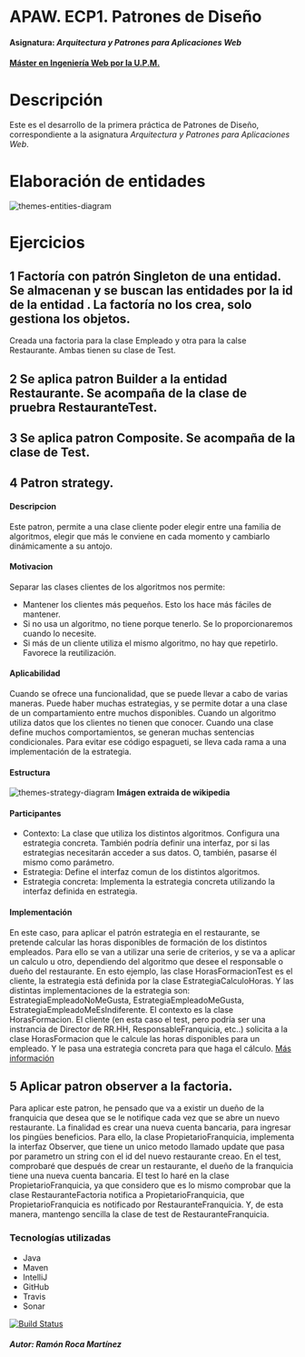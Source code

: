 # APAW. ECP1. Patrones de Diseño
#### Asignatura: *Arquitectura y Patrones para Aplicaciones Web*
#### [Máster en Ingeniería Web por la U.P.M.](http://miw.etsisi.upm.es)
# Descripción
Este es el desarrollo de la primera práctica de Patrones de Diseño, correspondiente a la asignatura *Arquitectura y Patrones para Aplicaciones Web*.
# Elaboración de entidades
![themes-entities-diagram](https://github.com/rrocamar/APAW-ECP1-RamonRoca/blob/develop/docs/DiagramaDeClases.png)

# Ejercicios
## 1 Factoría con patrón Singleton de una entidad. Se almacenan y se buscan las entidades por la id de la entidad . La factoría no los crea, solo gestiona los objetos.
  Creada una factoria para la clase Empleado y otra para la calse Restaurante. Ambas tienen su clase de Test.
## 2 Se aplica patron Builder a la entidad Restaurante. Se acompaña de la clase de pruebra RestauranteTest.
## 3 Se aplica patron Composite. Se acompaña de la clase de Test.
## 4 Patron strategy.
#### Descripcion
Este patron, permite a una clase cliente poder elegir entre una familia de algoritmos, elegir que más le conviene en cada momento y cambiarlo dinámicamente a su antojo.
#### Motivacion
Separar las clases clientes de los algoritmos nos permite:
* Mantener los clientes más pequeños. Esto los hace más fáciles de mantener.
* Si no usa un algoritmo, no tiene porque tenerlo. Se lo proporcionaremos cuando lo necesite.
* Si más de un cliente utiliza el mismo algoritmo, no hay que repetirlo. Favorece la reutilización.
#### Aplicabilidad
Cuando se ofrece una funcionalidad, que se puede llevar a cabo de varias maneras. Puede haber muchas estrategias, y se permite dotar a una clase de un compartamiento entre muchos disponibles.
Cuando un algoritmo utiliza datos que los clientes no tienen que conocer.
Cuando una clase define muchos comportamientos, se generan muchas sentencias condicionales. Para evitar ese código espagueti, se lleva cada rama a una implementación de la estrategia.
#### Estructura
![themes-strategy-diagram](https://github.com/rrocamar/APAW-ECP1-RamonRoca/blob/develop/docs/DiagramaDeClasesPatronEstrategia.png)
**Imágen extraida de wikipedia**

#### Participantes
* Contexto: La clase que utiliza los distintos algoritmos. Configura una estrategia concreta. También podría definir una interfaz, por si las estrategias necesitarán acceder a sus datos. O, también, pasarse él mismo como parámetro.
* Estrategia: Define el interfaz comun de los distintos algoritmos.
* Estrategia concreta: Implementa la estrategia concreta utilizando la interfaz definida en estrategia.

#### Implementación
En este caso, para aplicar el patrón estrategia en el restaurante, se pretende calcular las horas disponibles de formación de los distintos empleados.
Para ello se van a utilizar una serie de criterios, y se va a aplicar un calculo u otro, dependiendo del algoritmo que desee el responsable o dueño del restaurante.
En esto ejemplo, las clase HorasFormacionTest es el cliente, la estrategia está definida por la clase EstrategiaCalculoHoras. Y las distintas implementaciones de la estrategia son: EstrategiaEmpleadoNoMeGusta, EstrategiaEmpleadoMeGusta, EstrategiaEmpleadoMeEsIndiferente.
El contexto es la clase HorasFormacion. El cliente (en esta caso el test, pero podría ser una instrancia de Director de RR.HH, ResponsableFranquicia, etc..) solicita a la clase HorasFormacion que le calcule las horas disponibles para un empleado. Y le pasa una estrategia concreta para que haga el cálculo.
[Más información](https://es.wikipedia.org/wiki/Strategy_(patr%C3%B3n_de_dise%C3%B1o))
## 5 Aplicar patron observer a la factoria.
Para aplicar este patron, he pensado que va a existir un dueño de la franquicia que desea que se le notifique cada vez que se abre un nuevo restaurante.
La finalidad es crear una nueva cuenta bancaria, para ingresar los pingües beneficios.
Para ello, la clase PropietarioFranquicia, implementa la interfaz Observer, que tiene un unico metodo llamado update que pasa por parametro un string con el id del nuevo restaurante creao.
En el test, comprobaré que después de crear un restaurante, el dueño de la franquicia tiene una nueva cuenta bancaria.
El test lo haré en la clase PropietarioFranquicia, ya que considero que es lo mismo comprobar que la clase RestauranteFactoria notifica a PropietarioFranquicia, que PropietarioFranquicia es notificado por RestauranteFranquicia. Y, de esta manera, mantengo sencilla la clase de test de RestauranteFranquicia.

### Tecnologías utilizadas
* Java
* Maven
* IntelliJ
* GitHub
* Travis
* Sonar

[![Build Status](https://travis-ci.org/rrocamar/APAW-ECP2-RamonRoca.svg?branch=develop)](https://travis-ci.org/rrocamar/APAW-ECP1-RamonRoca)

##### Autor: Ramón Roca Martínez
